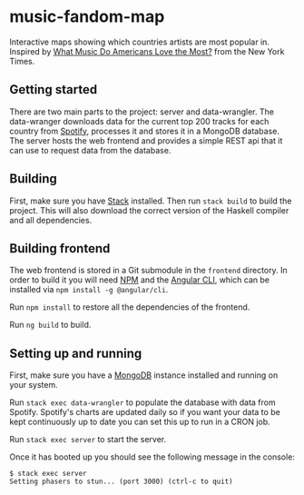 # music-fandom-map

Interactive maps showing which countries artists are most popular in. Inspired by [What Music Do Americans Love the Most?](https://www.nytimes.com/interactive/2017/08/07/upshot/music-fandom-maps.html) from the New York Times.

## Getting started

There are two main parts to the project: server and data-wrangler. The data-wranger downloads data for the current top 200 tracks for each country from [Spotify](https://spotifycharts.com/regional), processes it and stores it in a MongoDB database. The server hosts the web frontend and provides a simple REST api that it can use to request data from the database.

## Building

First, make sure you have [Stack](https://docs.haskellstack.org/en/stable/README/) installed. Then run `stack build` to build the project.
This will also download the correct version of the Haskell compiler and all dependencies. 

## Building frontend

The web frontend is stored in a Git submodule in the `frontend` directory. In order to build it you will need [NPM](https://www.npmjs.com/) and the [Angular CLI](https://github.com/angular/angular-cli), which can be installed via `npm install -g @angular/cli`.

Run `npm install` to restore all the dependencies of the frontend.

Run `ng build` to build.

## Setting up and running
First, make sure you have a [MongoDB](https://www.mongodb.com) instance installed and running on your system.

Run `stack exec data-wrangler` to populate the database with data from Spotify. Spotify's charts are updated daily so if you want your data to be kept continuously up to date you can set this up to run in a CRON job.

Run `stack exec server` to start the server. 

Once it has booted up you should see the following message in the console:
```
$ stack exec server
Setting phasers to stun... (port 3000) (ctrl-c to quit)
```